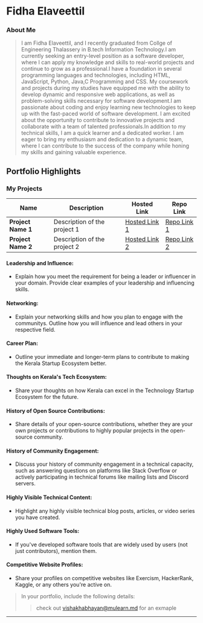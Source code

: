 # Fidha Elaveettil

### About Me

> I am Fidha Elaveettil, and I recently graduated from Collge of Engineering Thalassery in B.tech Information Technology.I am currently seeking an entry-level position as a software developer, where I can apply my knowledge and skills to real-world projects and continue to grow as a professional.I have a foundation in several programming languages and technologies, including HTML, JavaScript, Python, Java,C Programming and CSS. My coursework and projects during my studies have equipped me with the ability to develop dynamic and responsive web applications, as well as problem-solving skills necessary for software development.I am passionate about coding and enjoy learning new technologies to keep up with the fast-paced world of software development. I am excited about the opportunity to contribute to innovative projects and collaborate with a team of talented professionals.In addition to my technical skills, I am a quick learner and a dedicated worker. I am eager to bring my enthusiasm and dedication to a dynamic team, where I can contribute to the success of the company while honing my skills and gaining valuable experience.


## Portfolio Highlights

### My Projects

| Name                | Description                                                               | Hosted Link                              | Repo Link                                                      |
|---------------------|---------------------------------------------------------------------------|------------------------------------------|----------------------------------------------------------------|
| **Project Name 1**  | Description of the project 1                                              | [Hosted Link 1](https://example.com)    | [Repo Link 1](https://github.com/username/project1)             |
| **Project Name 2**  | Description of the project 2                                              | [Hosted Link 2](https://example.com)    | [Repo Link 2](https://github.com/username/project2)             |

#### Leadership and Influence:

- Explain how you meet the requirement for being a leader or influencer in your domain. Provide clear examples of your leadership and influencing skills.

#### Networking:

- Explain your networking skills and how you plan to engage with the communitys. Outline how you will influence and lead others in your respective field.

#### Career Plan:

- Outline your immediate and longer-term plans to contribute to making the Kerala Startup Ecosystem better.

#### Thoughts on Kerala's Tech Ecosystem:

- Share your thoughts on how Kerala can excel in the Technology Startup Ecosystem for the future.

#### History of Open Source Contributions:

- Share details of your open-source contributions, whether they are your own projects or contributions to highly popular projects in the open-source community.

#### History of Community Engagement:

-  Discuss your history of community engagement in a technical capacity, such as answering questions on platforms like Stack Overflow or actively participating in technical forums like mailing lists and Discord servers.

#### Highly Visible Technical Content:

- Highlight any highly visible technical blog posts, articles, or video series you have created.

#### Highly Used Software Tools:

- If you've developed software tools that are widely used by users (not just contributors), mention them.

#### Competitive Website Profiles:

- Share your profiles on competitive websites like Exercism, HackerRank, Kaggle, or any others you're active on.



> In your portfolio, include the following details:
>> check out [vishakhabhayan@mulearn.md](./profiles/vishakhabhayan@mulearn.md) for an exmaple

---
